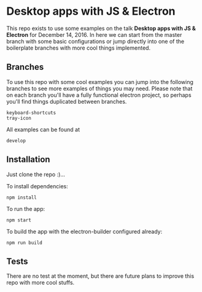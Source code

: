# Desktop apps with JS & Electron

This repo exists to use some examples on the talk **Desktop apps with JS & Electron** for December 14, 2016. In here we can start from the master branch with some basic configurations or jump directly into one of the boilerplate branches with more cool things implemented.

## Branches

To use this repo with some cool examples you can jump into the following branches to see more examples of things you may need. Please note that on each branch you'll have a fully functional electron project, so perhaps you'll find things duplicated between branches.

```
keyboard-shortcuts
tray-icon
```

All examples can be found at

```
develop
```

## Installation

Just clone the repo :)...

To install dependencies:
```
npm install
```

To run the app:
```
npm start
```

To build the app with the electron-builder configured already:
```
npm run build
```

## Tests

There are no test at the moment, but there are future plans to improve this repo with more cool stuffs.
